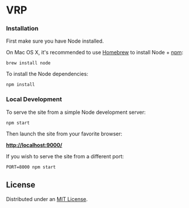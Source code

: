 # VRP 

### Installation

First make sure you have Node installed.

On Mac OS X, it's recommended to use [Homebrew](http://brew.sh/) to install Node + [npm](https://www.npmjs.com):

    brew install node

To install the Node dependencies:

    npm install


### Local Development

To serve the site from a simple Node development server:

    npm start

Then launch the site from your favorite browser:

[__http://localhost:9000/__](http://localhost:9000/)

If you wish to serve the site from a different port:

    PORT=8000 npm start

## License

Distributed under an [MIT License](LICENSE).
